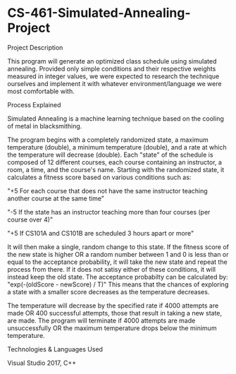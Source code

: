 # CS-461-Simulated-Annealing-Project

Project Description

This program will generate an optimized class schedule using simulated annealing. Provided only simple conditions and their respective weights measured in integer values, we were expected to research the technique ourselves and implement it with whatever environment/language we were most comfortable with.

Process Explained

Simulated Annealing is a machine learning technique based on the cooling of metal in blacksmithing.

The program begins with a completely randomized state, a maximum temperature (double), a minimum temperature (double), and a rate at which the temperature will decrease (double). Each "state" of the schedule is composed of 12 different courses, each course containing an instructor, a room, a time, and the course's name. Starting with the randomized state, it calculates a fitness score based on various conditions such as:

"+5 For each course that does not have the same instructor teaching another course at the same time"

"-5 If the state has an instructor teaching more than four courses (per course over 4)"

"+5 If CS101A and CS101B are scheduled 3 hours apart or more"

It will then make a single, random change to this state. If the fitness score of the new state is higher OR a random number between 1 and 0 is less than or equal to the acceptance probability, it will take the new state and repeat the process from there. If it does not satisy either of these conditions, it will instead keep the old state. The acceptance probabilty can be calculated by: "exp(-(oldScore - newScore) / T)" This means that the chances of exploring a state with a smaller score decreases as the temperature decreases.

The temperature will decrease by the specified rate if 4000 attempts are made OR 400 successful attempts, those that result in taking a new state, are made. The program will terminate if 4000 attempts are made unsuccessfully OR the maximum temperature drops below the minimum temperature.

Technologies & Languages Used

Visual Studio 2017, C++
